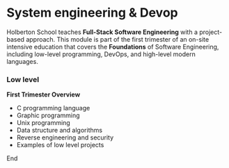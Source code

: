 # System engineering & Devop

Holberton School teaches **Full-Stack Software Engineering** with a project-based approach. This module is part of the first trimester of an on-site intensive education that covers the **Foundations** of Software Engineering, including low-level programming, DevOps, and high-level modern languages.  

### Low level

**First Trimester Overview**

- C programming language
- Graphic programming
- Unix programming
- Data structure and algorithms
- Reverse engineering and security
- Examples of low level projects

End

